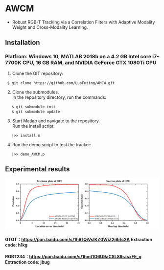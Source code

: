 # AWCM
- Robust RGB-T Tracking via a Correlation Filters with Adaptive Modality Weight and Cross-Modality Learning.


## Installation
### Platfrom: Windows 10, MATLAB 2018b on a 4.2 GB Intel core i7-7700K CPU, 16 GB RAM, and NVIDIA GeForce GTX 1080Ti GPU

1. Clone the GIT repository:
```
 $ git clone https://github.com/LuoFuting/AMCW.git
```
2. Clone the submodules.  
   In the repository directory, run the commands:
```
   $ git submodule init  
   $ git submodule update
```
3. Start Matlab and navigate to the repository.  
   Run the install script:
```
   |>> install.m
```
4. Run the demo script to test the tracker:
```
   |>> demo_AWCM.p
```   
## Experimental results

<div align="center">
  <img src="https://github.com/LDating/AWCM/blob/master/results.png" width="1000px" />
</div>

#### GTOT：https://pan.baidu.com/s/1hB1QiVslKZ0WiZ2jBrlc2A  Extraction code: h1kg
#### RGBT234：https://pan.baidu.com/s/1hmt1O6U9aCSLS9rasxFE_g Extraction code: jbug
